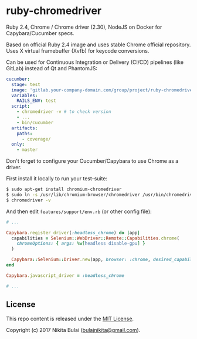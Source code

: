 # ruby-chromedriver

Ruby 2.4, Chrome / Chrome driver (2.30), NodeJS on Docker for Capybara/Cucumber specs.

Based on official Ruby 2.4 image and uses stable Chrome official repository. Uses X virtual framebuffer (Xvfb) for keycode conversions.

Can be used for Continuous Integration or Delivery (CI/CD) pipelines (like GitLab) instead of Qt and PhantomJS:

```yaml
cucumber:
  stage: test
  image: 'gitlab.your-company-domain.com/group/project/ruby-chromedriver:2.30'
  variables:
    RAILS_ENV: test
  script:
    - chromedriver -v # to check version
    - ...
    - bin/cucumber
  artifacts:
    paths:
      - coverage/
  only:
    - master
```

Don't forget to configure your Cucumber/Capybara to use Chrome as a driver.

First install it locally to run your test-suite:

```bash
$ sudo apt-get install chromium-chromedriver
$ sudo ln -s /usr/lib/chromium-browser/chromedriver /usr/bin/chromedriver
$ chromedriver -v
```

And then edit `features/support/env.rb` (or other config file):

```ruby
# ...

Capybara.register_driver(:headless_chrome) do |app|
  capabilities = Selenium::WebDriver::Remote::Capabilities.chrome(
    chromeOptions: { args: %w[headless disable-gpu] }
  )

  Capybara::Selenium::Driver.new(app, browser: :chrome, desired_capabilities: capabilities)
end

Capybara.javascript_driver = :headless_chrome

# ...
```

## License

This repo content is released under the [MIT License](http://www.opensource.org/licenses/MIT).

Copyright (c) 2017 Nikita Bulai (bulajnikita@gmail.com).
